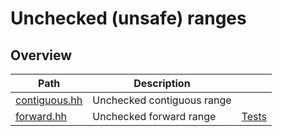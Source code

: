 # Unchecked (unsafe) ranges

## Overview

| Path                           | Description                |                          |
| ------------------------------ | -------------------------- | ------------------------ |
| [contiguous.hh](contiguous.hh) | Unchecked contiguous range |                          |
| [forward.hh](forward.hh)       | Unchecked forward range    | [Tests](forward.test.cc) |
